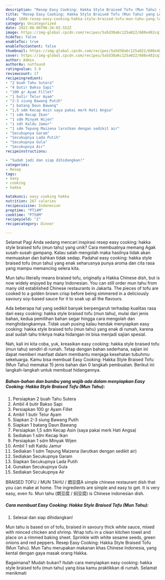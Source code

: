 ```yaml
---
description: "Resep Easy Cooking: Hakka Style Braised Tofu (Mun Tahu) yang Lezat, Sempurna"
title: "Resep Easy Cooking: Hakka Style Braised Tofu (Mun Tahu) yang Lezat, Sempurna"
slug: 1688-resep-easy-cooking-hakka-style-braised-tofu-mun-tahu-yang-lezat-sempurna
category: Uncategorized
date: 2022-06-06T06:34:03.552Z
image: https://img-global.cpcdn.com/recipes/5a5d38a6c125a022/680x482cq70/easy-cooking-hakka-style-braised-tofu-mun-tahu-foto-resep-utama.jpg
hideToc: false
enableToc: true
enableTocContent: false
thumbnail: https://img-global.cpcdn.com/recipes/5a5d38a6c125a022/680x482cq70/easy-cooking-hakka-style-braised-tofu-mun-tahu-foto-resep-utama.jpg
cover: https://img-global.cpcdn.com/recipes/5a5d38a6c125a022/680x482cq70/easy-cooking-hakka-style-braised-tofu-mun-tahu-foto-resep-utama.jpg
author: Admin
authorAv: notfound
ratingvalue: 3.9
reviewcount: 17
recipeingredient:
- "2 buah Tahu Sutera"
- "4 butir Bakso Sapi"
- "100 gr Ayam Fillet"
- "1 butir Telur Ayam"
- "2-3 siung Bawang Putih"
- "1 batang Daun Bawang"
- "1,5 sdm Kecap Asin saya pakai merk Hati Angsa"
- "1 sdm Kecap Ikan"
- "1 sdm Minyak Wijen"
- "1 sdt Kaldu Jamur"
- "1 sdm Tepung Maizena larutkan dengan sedikit air"
- "Secukupnya Garam"
- "Secukupnya Lada Putih"
- "Secukupnya Gula"
- "Secukupnya Air"
recipeinstructions:

- "Sudah jadi dan siap dihidangkan!"
categories:
- Resep
tags:
- easy
- cooking
- hakka

katakunci: easy cooking hakka 
nutrition: 267 calories
recipecuisine: Indonesian
preptime: "PT14M"
cooktime: "PT58M"
recipeyield: "2"
recipecategory: Dinner

---
```



Selamat Pagi Anda sedang mencari inspirasi resep easy cooking: hakka style braised tofu (mun tahu) yang unik? Cara membuatnya memang Agak susah-susah gampang. Kalau salah mengolah maka hasilnya tidak akan memuaskan dan bahkan tidak sedap. Padahal easy cooking: hakka style braised tofu (mun tahu) yang enak seharusnya punya aroma dan cita rasa yang mampu memancing selera kita.


Mun tahu literally means braised tofu, originally a Hakka Chinese dish, but is now widely enjoyed by many Indonesian. You can still order mun tahu from many old established Chinese restaurants in Jakarta. The pieces of tofu are cooked to a golden brown crisp before being simmered in a deliciously savoury soy-based sauce for it to soak up all the flavours.

Ada beberapa hal yang sedikit banyak berpengaruh terhadap kualitas rasa dari easy cooking: hakka style braised tofu (mun tahu), mulai dari jenis bahan, kedua pemilihan bahan segar hingga cara mengolah dan menghidangkannya. Tidak usah pusing kalau hendak menyiapkan easy cooking: hakka style braised tofu (mun tahu) yang enak di rumah, karena asal sudah tahu triknya maka hidangan ini bisa menjadi sajian spesial.


Nah, kali ini kita coba, yuk, kreasikan easy cooking: hakka style braised tofu (mun tahu) sendiri di rumah. Tetap dengan bahan sederhana, sajian ini dapat memberi manfaat dalam membantu menjaga kesehatan tubuhmu sekeluarga. Kamu bisa membuat Easy Cooking: Hakka Style Braised Tofu (Mun Tahu) memakai 15 jenis bahan dan 0 langkah pembuatan. Berikut ini langkah-langkah untuk membuat hidangannya.

<!--inarticleads1-->

##### Bahan-bahan dan bumbu yang wajib ada dalam menyiapkan Easy Cooking: Hakka Style Braised Tofu (Mun Tahu):

1. Persiapkan 2 buah Tahu Sutera
1. Ambil 4 butir Bakso Sapi
1. Persiapkan 100 gr Ayam Fillet
1. Ambil 1 butir Telur Ayam
1. Siapkan 2-3 siung Bawang Putih
1. Siapkan 1 batang Daun Bawang
1. Persiapkan 1,5 sdm Kecap Asin (saya pakai merk Hati Angsa)
1. Sediakan 1 sdm Kecap Ikan
1. Persiapkan 1 sdm Minyak Wijen
1. Ambil 1 sdt Kaldu Jamur
1. Sediakan 1 sdm Tepung Maizena (larutkan dengan sedikit air)
1. Sediakan Secukupnya Garam
1. Siapkan Secukupnya Lada Putih
1. Gunakan Secukupnya Gula
1. Sediakan Secukupnya Air


BRAISED TOFU / MUN TAHU / 燜豆腐A simple chinese restaurant dish that you can make at home. The ingredients are simple and easy to get. It is very easy, even fo. Mun tahu (燜豆腐 / 焖豆腐) is Chinese indonesian dish. 

<!--inarticleads2-->

##### Cara membuat Easy Cooking: Hakka Style Braised Tofu (Mun Tahu):


1. Selesai dan siap dihidangkan!

Mun tahu is based on of tofu, braised in savoury thick white sauce, mixed with minced chicken and shrimp. Wrap tofu in a clean kitchen towel and place on a rimmed baking sheet. Sprinkle with white sesame seeds, green onions and red peppers. Resep Easy Cooking: Hakka Style Braised Tofu (Mun Tahu). Mun Tahu merupakan makanan khas Chinese Indonesia, yang kental dengan gaya masak orang Hakka. 

Bagaimana? Mudah bukan? Itulah cara menyiapkan easy cooking: hakka style braised tofu (mun tahu) yang bisa kamu praktikkan di rumah. Selamat menikmati
